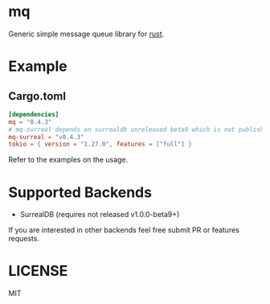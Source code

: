 mq
==

Generic simple message queue library for [rust](https://www.rust-lang.org/).

Example
=======

## Cargo.toml
```toml
[dependencies]
mq = "0.4.3"
# mq-surreal depends on surrealdb unreleased beta9 which is not published yet.
mq-surreal = "v0.4.3"
tokio = { version = "1.27.0", features = ["full"] }
```

Refer to the examples on the usage.

# Supported Backends

* SurrealDB (requires not released v1.0.0-beta9+)

If you are interested in other backends feel free submit PR or features requests.

# LICENSE

MIT
